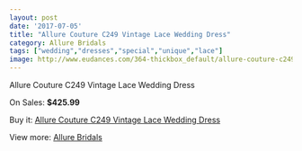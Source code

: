 ```yaml
---
layout: post
date: '2017-07-05'
title: "Allure Couture C249 Vintage Lace Wedding Dress"
category: Allure Bridals
tags: ["wedding","dresses","special","unique","lace"]
image: http://www.eudances.com/364-thickbox_default/allure-couture-c249-vintage-lace-wedding-dress.jpg
---
```

Allure Couture C249 Vintage Lace Wedding Dress

On Sales: **$425.99**
<a href="https://www.eudances.com/en/allure-bridals/112-allure-couture-c249-vintage-lace-wedding-dress.html"><amp-img layout="responsive" width="600" height="600" src="//www.eudances.com/364-thickbox_default/allure-couture-c249-vintage-lace-wedding-dress.jpg" alt="Allure Couture C249 Vintage Lace Wedding Dress 0" /></a>
<a href="https://www.eudances.com/en/allure-bridals/112-allure-couture-c249-vintage-lace-wedding-dress.html"><amp-img layout="responsive" width="600" height="600" src="//www.eudances.com/367-thickbox_default/allure-couture-c249-vintage-lace-wedding-dress.jpg" alt="Allure Couture C249 Vintage Lace Wedding Dress 1" /></a>
<a href="https://www.eudances.com/en/allure-bridals/112-allure-couture-c249-vintage-lace-wedding-dress.html"><amp-img layout="responsive" width="600" height="600" src="//www.eudances.com/366-thickbox_default/allure-couture-c249-vintage-lace-wedding-dress.jpg" alt="Allure Couture C249 Vintage Lace Wedding Dress 2" /></a>
<a href="https://www.eudances.com/en/allure-bridals/112-allure-couture-c249-vintage-lace-wedding-dress.html"><amp-img layout="responsive" width="600" height="600" src="//www.eudances.com/365-thickbox_default/allure-couture-c249-vintage-lace-wedding-dress.jpg" alt="Allure Couture C249 Vintage Lace Wedding Dress 3" /></a>

Buy it: [Allure Couture C249 Vintage Lace Wedding Dress](https://www.eudances.com/en/allure-bridals/112-allure-couture-c249-vintage-lace-wedding-dress.html "Allure Couture C249 Vintage Lace Wedding Dress")

View more: [Allure Bridals](https://www.eudances.com/en/2-allure-bridals "Allure Bridals")